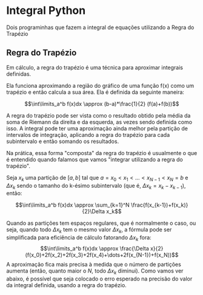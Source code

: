 # **Integral Python**
 Dois programinhas que fazem a integral de equações utilizando a Regra do Trapézio

## **Regra do Trapézio**
 Em cálculo, a regra do trapézio é uma técnica para aproximar integrais definidas. 

Ela funciona aproximando a região do gráfico de uma função f(x) como um trapézio e então calcula a sua área. Ela é definida da seguinte maneira:

$$\int\limits_a^b f(x)dx \approx (b-a)*\frac{1}{2} (f(a)+f(b))$$

A regra do trapézio pode ser vista como o resultado obtido pela média da soma de Riemann da direita e da esquerda, as vezes sendo definida como isso. A integral pode ter uma aproximação ainda melhor pela partição de intervalos de integração, aplicando a regra do trapézio para cada subintervalo e então somando os resultados.

Na prática, essa forma "composta" da regra do trapézio é usualmente o que é entendido quando falamos que vamos "integrar utilizando a regra do trapézio".

Seja ${x_k}$ uma partição de $[a, b]$ tal que $a = x_0 < x_1 < \dots < x_{N-1} < x_N = b$ e $\Delta x_k$ sendo o tamanho do k-ésimo subintervalo (que é, $\Delta x_k = x_k - x_{k-1}$), então:

$$\int\limits_a^b f(x)dx \approx \sum_{k=1}^N \frac{f(x_{k-1})+f(x_k)}{2}\Delta x_k$$

Quando as partições tem espaços regulares, que é normalmente o caso, ou seja, quando todo $\Delta x_k$ tem o mesmo valor $\Delta x_k$, a fórmula pode ser simplificada para eficiência de cálculo fatorando $\Delta x_k$ fora:
$$\int\limits_a^b f(x)dx \approx \frac{\Delta x}{2}(f(x_0)+2f(x_2)+2f(x_3)+2f(x_4)+\dots+2f(x_{N-1})+f(x_N))$$
A aproximação fica mais precisa à medida que o número de partições aumenta (então, quanto maior o $N$, todo $\Delta x_k$ diminui). Como vamos ver abaixo, é possível que seja colocado o erro esperado na precisão do valor da integral definida, usando a regra do trapézio.